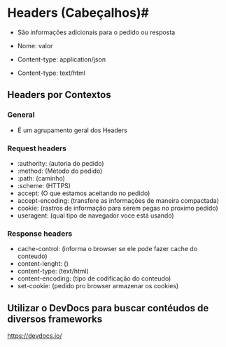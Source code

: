 # Headers (Cabeçalhos)#

* São informações adicionais para o pedido ou resposta 

* Nome: valor 
* Content-type: application/json 
* Content-type: text/html

## Headers por Contextos

### General

* É um agrupamento geral dos Headers

### Request headers

* :authority: (autoria do pedido)
* :method: (Método do pedido)
* :path: (caminho)
* :scheme: (HTTPS)
* accept: (O que estamos aceitando no pedido)
* accept-encoding: (transfere as informações de maneira compactada)
* cookie: (rastros de informação para serem pegas no proximo pedido)
* useragent: (qual tipo de navegador voce está usando)

### Response headers

* cache-control: (informa o browser se ele pode fazer cache do conteudo)
* content-lenght: ()
* content-type: (text/html)
* content-encoding: (tipo de codificação do conteudo)
* set-cookie: (pedido pro browser armazenar os cookies)

## Utilizar o DevDocs para buscar contéudos de diversos frameworks

https://devdocs.io/
